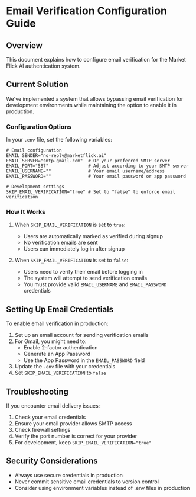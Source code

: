 # Email Verification Configuration Guide

## Overview

This document explains how to configure email verification for the Market Flick AI authentication system.

## Current Solution

We've implemented a system that allows bypassing email verification for development environments while maintaining the option to enable it in production.

### Configuration Options

In your `.env` file, set the following variables:

```
# Email configuration
EMAIL_SENDER="no-reply@marketflick.ai"
EMAIL_SERVER="smtp.gmail.com"  # Or your preferred SMTP server
EMAIL_PORT="587"               # Adjust according to your SMTP server
EMAIL_USERNAME=""              # Your email username/address
EMAIL_PASSWORD=""              # Your email password or app password

# Development settings
SKIP_EMAIL_VERIFICATION="true" # Set to "false" to enforce email verification
```

### How It Works

1. When `SKIP_EMAIL_VERIFICATION` is set to `true`:
   - Users are automatically marked as verified during signup
   - No verification emails are sent
   - Users can immediately log in after signup

2. When `SKIP_EMAIL_VERIFICATION` is set to `false`:
   - Users need to verify their email before logging in
   - The system will attempt to send verification emails
   - You must provide valid `EMAIL_USERNAME` and `EMAIL_PASSWORD` credentials

## Setting Up Email Credentials

To enable email verification in production:

1. Set up an email account for sending verification emails
2. For Gmail, you might need to:
   - Enable 2-factor authentication
   - Generate an App Password
   - Use the App Password in the `EMAIL_PASSWORD` field
3. Update the `.env` file with your credentials
4. Set `SKIP_EMAIL_VERIFICATION` to `false`

## Troubleshooting

If you encounter email delivery issues:
1. Check your email credentials
2. Ensure your email provider allows SMTP access
3. Check firewall settings
4. Verify the port number is correct for your provider
5. For development, keep `SKIP_EMAIL_VERIFICATION="true"`

## Security Considerations

- Always use secure credentials in production
- Never commit sensitive email credentials to version control
- Consider using environment variables instead of .env files in production
